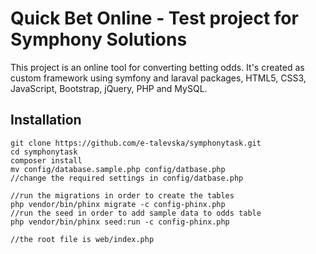 Quick Bet Online - Test project for Symphony Solutions
============================

This project is an online tool for converting betting odds. It's created as custom framework using symfony and laraval packages, HTML5, CSS3, JavaScript, Bootstrap, jQuery, PHP and MySQL.

Installation
------------

    git clone https://github.com/e-talevska/symphonytask.git
    cd symphonytask
    composer install
    mv config/database.sample.php config/datbase.php
    //change the required settings in config/datbase.php
    
    //run the migrations in order to create the tables
    php vendor/bin/phinx migrate -c config-phinx.php
    //run the seed in order to add sample data to odds table
    php vendor/bin/phinx seed:run -c config-phinx.php

    //the root file is web/index.php
